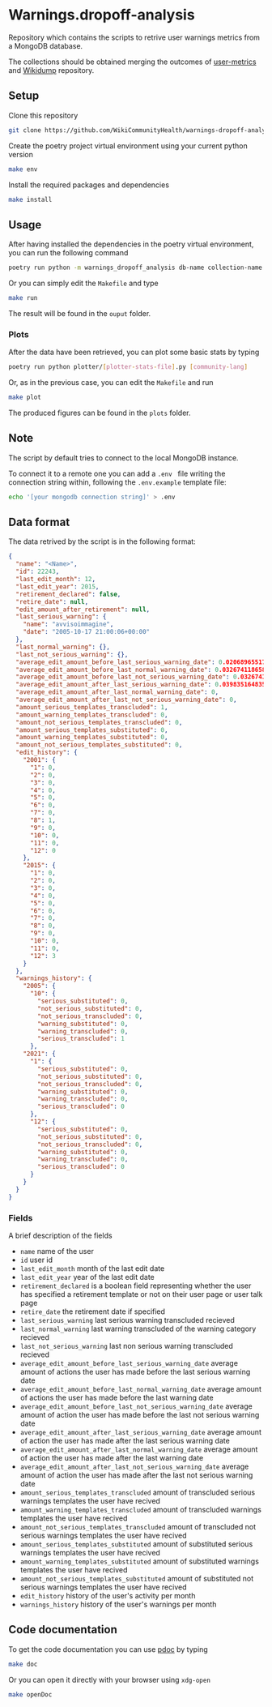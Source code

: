 # Warnings.dropoff-analysis

Repository which contains the scripts to retrive user warnings metrics from a MongoDB database.

The collections should be obtained merging the outcomes of [user-metrics](https://github.com/WikiCommunityHealth/user-metrics) and [Wikidump](https://github.com/samuelebortolotti/wikidump) repository.

## Setup

Clone this repository

```bash
git clone https://github.com/WikiCommunityHealth/warnings-dropoff-analysis.git
```

Create the poetry project virtual environment using your current python version

```bash
make env
```

Install the required packages and dependencies

```bash
make install
```

## Usage

After having installed the dependencies in the poetry virtual environment, you can run the following command

```bash
poetry run python -m warnings_dropoff_analysis db-name collection-name [--output-compression gzip] extract-user-warnings-metrics [month to consider the drop-off]
```

Or you can simply edit the `Makefile` and type

```bash
make run
```

The result will be found in the `ouput` folder.

### Plots

After the data have been retrieved, you can plot some basic stats by typing

```bash
poetry run python plotter/[plotter-stats-file].py [community-lang]
```

Or, as in the previous case, you can edit the `Makefile` and run
```bash
make plot
```

The produced figures can be found in the `plots` folder.

## Note

The script by default tries to connect to the local MongoDB instance. 

To connect it to a remote one you can add a  `.env ` file writing the connection string within, following the  `.env.example` template file:

```bash
echo '[your mongodb connection string]' > .env
```

## Data format

The data retrived by the script is in the following format:

```json
{
  "name": "<Name>",
  "id": 22243,
  "last_edit_month": 12,
  "last_edit_year": 2015,
  "retirement_declared": false,
  "retire_date": null,
  "edit_amount_after_retirement": null,
  "last_serious_warning": {
    "name": "avvisoimmagine",
    "date": "2005-10-17 21:00:06+00:00"
  },
  "last_normal_warning": {},
  "last_not_serious_warning": {},
  "average_edit_amount_before_last_serious_warning_date": 0.020689655172413793,
  "average_edit_amount_before_last_normal_warning_date": 0.03267411865864144,
  "average_edit_amount_before_last_not_serious_warning_date": 0.03267411865864144,
  "average_edit_amount_after_last_serious_warning_date": 0.03983516483516483,
  "average_edit_amount_after_last_normal_warning_date": 0,
  "average_edit_amount_after_last_not_serious_warning_date": 0,
  "amount_serious_templates_transcluded": 1,
  "amount_warning_templates_transcluded": 0,
  "amount_not_serious_templates_transcluded": 0,
  "amount_serious_templates_substituted": 0,
  "amount_warning_templates_substituted": 0,
  "amount_not_serious_templates_substituted": 0,
  "edit_history": {
    "2001": {
      "1": 0,
      "2": 0,
      "3": 0,
      "4": 0,
      "5": 0,
      "6": 0,
      "7": 0,
      "8": 1,
      "9": 0,
      "10": 0,
      "11": 0,
      "12": 0
    },
    "2015": {
      "1": 0,
      "2": 0,
      "3": 0,
      "4": 0,
      "5": 0,
      "6": 0,
      "7": 0,
      "8": 0,
      "9": 0,
      "10": 0,
      "11": 0,
      "12": 3
    }
  },
  "warnings_history": {
    "2005": {
      "10": {
        "serious_substituted": 0,
        "not_serious_substituted": 0,
        "not_serious_transcluded": 0,
        "warning_substituted": 0,
        "warning_transcluded": 0,
        "serious_transcluded": 1
      },
    "2021": {
      "1": {
        "serious_substituted": 0,
        "not_serious_substituted": 0,
        "not_serious_transcluded": 0,
        "warning_substituted": 0,
        "warning_transcluded": 0,
        "serious_transcluded": 0
      },
      "12": {
        "serious_substituted": 0,
        "not_serious_substituted": 0,
        "not_serious_transcluded": 0,
        "warning_substituted": 0,
        "warning_transcluded": 0,
        "serious_transcluded": 0
      }
    }
  }
}
```

### Fields

A brief description of the fields

- `name` name of the user
- `id` user id
- `last_edit_month` month of the last edit date
- `last_edit_year` year of the last edit date
- `retirement_declared` is a boolean field representing whether the user has specified a retirement template or not on their user page or user talk page
- `retire_date` the retirement date if specified
- `last_serious_warning` last serious warning transcluded recieved
- `last_normal_warning` last warning transcluded of the warning category recieved 
- `last_not_serious_warning` last non serious warning transcluded recieved
- `average_edit_amount_before_last_serious_warning_date` average amount of actions the user has made before the last serious warning date
- `average_edit_amount_before_last_normal_warning_date` average amount of actions the user has made before the last warning date
- `average_edit_amount_before_last_not_serious_warning_date` average amount of action the user has made before the last not serious warning date
- `average_edit_amount_after_last_serious_warning_date` average amount of action the user has made after the last serious warning date
- `average_edit_amount_after_last_normal_warning_date` average amount of action the user has made after the last warning date
- `average_edit_amount_after_last_not_serious_warning_date` average amount of action the user has made after the last not serious warning date
- `amount_serious_templates_transcluded` amount of transcluded serious warnings templates the user have recived
- `amount_warning_templates_transcluded` amount of transcluded warnings templates the user have recived
- `amount_not_serious_templates_transcluded` amount of transcluded not serious warnings templates the user have recived
- `amount_serious_templates_substituted` amount of substituted serious warnings templates the user have recived
- `amount_warning_templates_substituted` amount of substituted warnings templates the user have recived
- `amount_not_serious_templates_substituted` amount of substituted not serious warnings templates the user have recived
- `edit_history` history of the user's activity per month
- `warnings_history`  history of the user's warnings per month

## Code documentation

To get the code documentation you can use [pdoc](https://github.com/pdoc3/pdoc) by typing

```bash
make doc
```

Or you can open it directly with your browser using `xdg-open`

```bash
make openDoc
```
